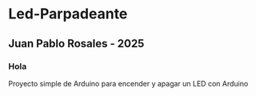# Led-Parpadeante
## Juan Pablo Rosales - 2025
### Hola
Proyecto simple de Arduino para encender y apagar un LED con Arduino
